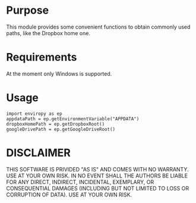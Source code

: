 # Purpose

This module provides some convenient functions to obtain commonly used paths, like the Dropbox home one.

# Requirements

At the moment only Windows is supported.

# Usage

    import enviropy as ep
    appdataPath = ep.getEnvironmentVariable("APPDATA")
    dropboxHomePath = ep.getDropboxRoot()
    googleDrivePath = ep.getGoogleDriveRoot()

# DISCLAIMER

THIS SOFTWARE IS PRIVIDED "AS IS" AND COMES WITH NO WARRANTY. USE AT YOUR OWN RISK. IN NO EVENT SHALL THE AUTHORS BE LIABLE FOR ANY DIRECT, INDIRECT, INCIDENTAL, EXEMPLARY, OR CONSEQUENTIAL DAMAGES (INCLUDING BUT NOT LIMITED TO LOSS OR CORRUPTION OF DATA). USE AT YOUR OWN RISK.